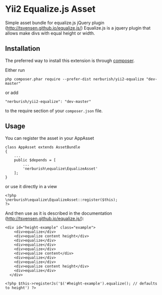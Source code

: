Yii2 Equalize.js Asset
======================

Simple asset bundle for equalize.js jQuery plugin (http://tsvensen.github.io/equalize.js/)
Equalize.js is a jquery plugin that allows make divs with equal height or width.

Installation
------------

The preferred way to install this extension is through [composer](http://getcomposer.org/download/).

Either run

```
php composer.phar require --prefer-dist nerburish/yii2-equalize "dev-master"
```

or add

```
"nerburish/yii2-equalize": "dev-master"
```

to the require section of your `composer.json` file.


Usage
-----

You can register the asset in your AppAsset 

```
class AppAsset extends AssetBundle
{
    ...
    public $depends = [
        ...
        'nerburish\equalize\EqualizeAsset'
    ];
}
```

or use it directly in a view 

```
<?php
\nerburish\equalize\EqualizeAsset::register($this);
?>
```

And then use as it is described in the documentation (http://tsvensen.github.io/equalize.js/):

```
<div id="height-example" class="example">
    <div>equalize</div>
    <div>equalize content height</div>
    <div>equalize</div>
    <div>equalize</div>
    <div>equalize</div>
    <div>equalize content</div>
    <div>equalize</div>
    <div>equalize</div>
    <div>equalize content height</div>
    <div>equalize</div>
  </div>
 
<?php $this->registerJs('$('#height-example').equalize(); // defaults to height') ?>
```




 
